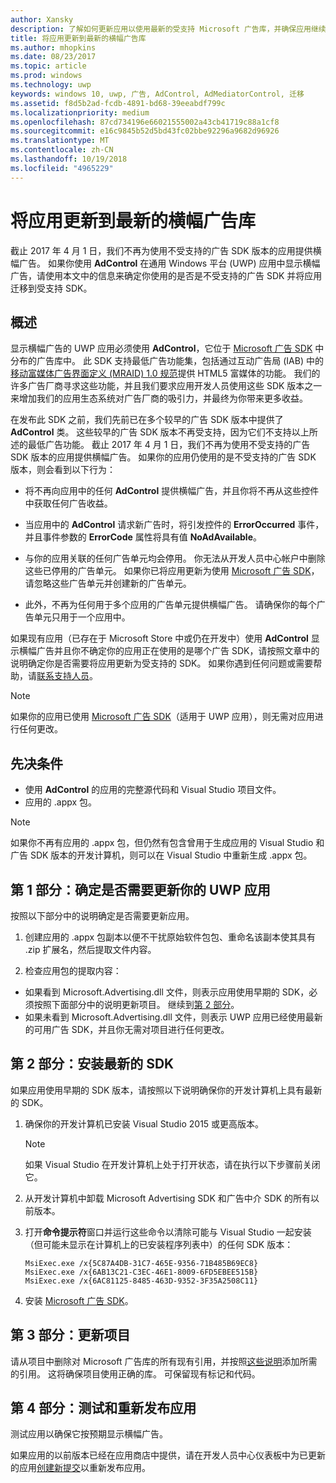 ```yaml
---
author: Xansky
description: 了解如何更新应用以使用最新的受支持 Microsoft 广告库，并确保应用继续收到横幅广告。
title: 将应用更新到最新的横幅广告库
ms.author: mhopkins
ms.date: 08/23/2017
ms.topic: article
ms.prod: windows
ms.technology: uwp
keywords: windows 10, uwp, 广告, AdControl, AdMediatorControl, 迁移
ms.assetid: f8d5b2ad-fcdb-4891-bd68-39eeabdf799c
ms.localizationpriority: medium
ms.openlocfilehash: 87cd734196e66021555002a43cb41719c88a1cf8
ms.sourcegitcommit: e16c9845b52d5bd43fc02bbe92296a9682d96926
ms.translationtype: MT
ms.contentlocale: zh-CN
ms.lasthandoff: 10/19/2018
ms.locfileid: "4965229"
---
```

# <a name="update-your-app-to-the-latest-advertising-libraries-for-banner-ads"></a>将应用更新到最新的横幅广告库

截止 2017 年 4 月 1 日，我们不再为使用不受支持的广告 SDK 版本的应用提供横幅广告。 如果你使用 **AdControl** 在通用 Windows 平台 (UWP) 应用中显示横幅广告，请使用本文中的信息来确定你使用的是否是不受支持的广告 SDK 并将应用迁移到受支持 SDK。

## <a name="overview"></a>概述

显示横幅广告的 UWP 应用必须使用 **AdControl**，它位于 [Microsoft 广告 SDK](http://aka.ms/ads-sdk-uwp) 中分布的广告库中。 此 SDK 支持最低广告功能集，包括通过互动广告局 (IAB) 中的[移动富媒体广告界面定义 (MRAID) 1.0 规范](http://www.iab.com/wp-content/uploads/2015/08/IAB_MRAID_VersionOne.pdf)提供 HTML5 富媒体的功能。 我们的许多广告厂商寻求这些功能，并且我们要求应用开发人员使用这些 SDK 版本之一来增加我们的应用生态系统对广告厂商的吸引力，并最终为你带来更多收益。

在发布此 SDK 之前，我们先前已在多个较早的广告 SDK 版本中提供了 **AdControl** 类。 这些较早的广告 SDK 版本不再受支持，因为它们不支持以上所述的最低广告功能。 截止 2017 年 4 月 1 日，我们不再为使用不受支持的广告 SDK 版本的应用提供横幅广告。 如果你的应用仍使用的是不受支持的广告 SDK 版本，则会看到以下行为：

* 将不再向应用中的任何 **AdControl** 提供横幅广告，并且你将不再从这些控件中获取任何广告收益。

* 当应用中的 **AdControl** 请求新广告时，将引发控件的 **ErrorOccurred** 事件，并且事件参数的 **ErrorCode** 属性将具有值 **NoAdAvailable**。

* 与你的应用关联的任何广告单元均会停用。 你无法从开发人员中心帐户中删除这些已停用的广告单元。 如果你已将应用更新为使用 [Microsoft 广告 SDK](http://aka.ms/ads-sdk-uwp)，请忽略这些广告单元并创建新的广告单元。

* 此外，不再为任何用于多个应用的广告单元提供横幅广告。 请确保你的每个广告单元只用于一个应用中。

如果现有应用（已存在于 Microsoft Store 中或仍在开发中）使用 **AdControl** 显示横幅广告并且你不确定你的应用正在使用的是哪个广告 SDK，请按照文章中的说明确定你是否需要将应用更新为受支持的 SDK。 如果你遇到任何问题或需要帮助，请[联系支持人员](http://go.microsoft.com/fwlink/?LinkId=393643)。

> [!NOTE]
> 如果你的应用已使用 [Microsoft 广告 SDK](http://aka.ms/ads-sdk-uwp)（适用于 UWP 应用），则无需对应用进行任何更改。

## <a name="prerequisites"></a>先决条件

* 使用 **AdControl** 的应用的完整源代码和 Visual Studio 项目文件。
* 应用的 .appx 包。

> [!NOTE]
> 如果你不再有应用的 .appx 包，但仍然有包含曾用于生成应用的 Visual Studio 和广告 SDK 版本的开发计算机，则可以在 Visual Studio 中重新生成 .appx 包。

<span id="part-1" />

## <a name="part-1-determine-whether-you-need-to-update-your-uwp-app"></a>第 1 部分：确定是否需要更新你的 UWP 应用

按照以下部分中的说明确定是否需要更新应用。

1. 创建应用的 .appx 包副本以便不干扰原始软件包包、重命名该副本使其具有 .zip 扩展名，然后提取文件内容。

2. 检查应用包的提取内容：
  * 如果看到 Microsoft.Advertising.dll 文件，则表示应用使用早期的 SDK，必须按照下面部分中的说明更新项目。 继续到[第 2 部分](update-your-app-to-the-latest-advertising-libraries.md#part-2)。
  * 如果未看到 Microsoft.Advertising.dll 文件，则表示 UWP 应用已经使用最新的可用广告 SDK，并且你无需对项目进行任何更改。


<span id="part-2" />

## <a name="part-2-install-the-latest-sdk"></a>第 2 部分：安装最新的 SDK

如果应用使用早期的 SDK 版本，请按照以下说明确保你的开发计算机上具有最新的 SDK。

1. 确保你的开发计算机已安装 Visual Studio 2015 或更高版本。
    > [!NOTE]
    > 如果 Visual Studio 在开发计算机上处于打开状态，请在执行以下步骤前关闭它。

1.  从开发计算机中卸载 Microsoft Advertising SDK 和广告中介 SDK 的所有以前版本。

2.  打开**命令提示符**窗口并运行这些命令以清除可能与 Visual Studio 一起安装（但可能未显示在计算机上的已安装程序列表中）的任何 SDK 版本：
    ```syntax
    MsiExec.exe /x{5C87A4DB-31C7-465E-9356-71B485B69EC8}
    MsiExec.exe /x{6AB13C21-C3EC-46E1-8009-6FD5EBEE515B}
    MsiExec.exe /x{6AC81125-8485-463D-9352-3F35A2508C11}
    ```

3.  安装 [Microsoft 广告 SDK](http://aka.ms/ads-sdk-uwp)。

## <a name="part-3-update-your-project"></a>第 3 部分：更新项目

请从项目中删除对 Microsoft 广告库的所有现有引用，并按照[这些说明](install-the-microsoft-advertising-libraries.md#reference)添加所需的引用。 这将确保项目使用正确的库。 可保留现有标记和代码。

## <a name="part-4-test-and-republish-your-app"></a>第 4 部分：测试和重新发布应用

测试应用以确保它按预期显示横幅广告。

如果应用的以前版本已经在应用商店中提供，请在开发人员中心仪表板中为已更新的应用[创建新提交](../publish/app-submissions.md)以重新发布应用。
